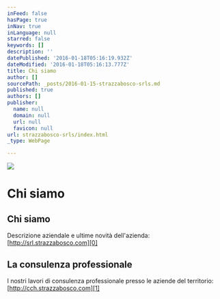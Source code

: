 ```yaml
---
inFeed: false
hasPage: true
inNav: true
inLanguage: null
starred: false
keywords: []
description: ''
datePublished: '2016-01-18T05:16:19.932Z'
dateModified: '2016-01-18T05:16:13.777Z'
title: Chi siamo
author: []
sourcePath: _posts/2016-01-15-strazzabosco-srls.md
published: true
authors: []
publisher:
  name: null
  domain: null
  url: null
  favicon: null
url: strazzabosco-srls/index.html
_type: WebPage

---
```

![](https://the-grid-user-content.s3-us-west-2.amazonaws.com/9c9f1ff7-9cde-41e3-9d8a-9667757e2588.png)

# Chi siamo

## Chi siamo

Descrizione aziendale e ultime novità dell'azienda: [http://srl.strazzabosco.com][0]

## La consulenza professionale

I nostri lavori di consulenza professionale presso le aziende del territorio: [http://cch.strazzabosco.com][1]

[0]: http://srl.strazzabosco.com/
[1]: http://cch.strazzabosco.com/